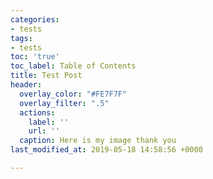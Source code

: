 ```yaml
---
categories:
- tests
tags:
- tests
toc: 'true'
toc_label: Table of Contents
title: Test Post
header:
  overlay_color: "#FE7F7F"
  overlay_filter: ".5"
  actions:
    label: ''
    url: ''
  caption: Here is my image thank you
last_modified_at: 2019-05-18 14:58:56 +0000

---
```


